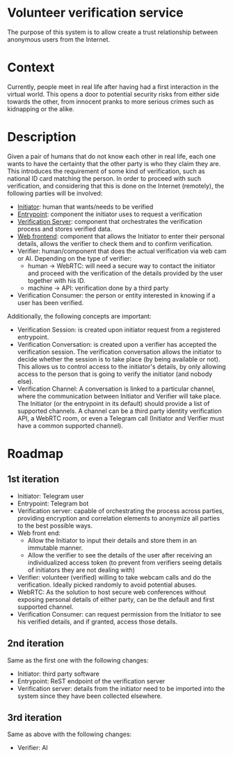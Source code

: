# Volunteer verification service
The purpose of this system is to allow create a trust relationship between anonymous users from the Internet.

# Context
Currently, people meet in real life after having had a first interaction in the virtual world.
This opens a door to potential security risks from either side towards the other, from innocent pranks to more serious crimes such as kidnapping or the alike.

# Description
Given a pair of humans that do not know each other in real life, 
each one wants to have the certainty that the other party is who they claim they are.
This introduces the requirement of some kind of verification, such as national ID card matching the person.
In order to proceed with such verification, and considering that this is done on the Internet (remotely), 
the following parties will be involved:

- [Initiator](initiators.md): human that wants/needs to be verified
- [Entrypoint](entry_points.md): component the initiator uses to request a verification
- [Verification Server](verification_server.md): component that orchestrates the verification process and stores verified data.
- [Web frontend](web_frontend.md): component that allows the Initiator to enter their personal details, allows the verifier to check them and to confirm verification.
- Verifier: human/component that does the actual verification via web cam or AI. Depending on the type of verifier:
  - human -> WebRTC: will need a secure way to contact the initiator and proceed with the verification of the details provided by the user together with his ID.
  - machine -> API: verification done by a third party
- Verification Consumer: the person or entity interested in knowing if a user has been verified.

Additionally, the following concepts are important:

- Verification Session: is created upon initiator request from a registered entrypoint.
- Verification Conversation: is created upon a verifier has accepted the verification session. The verification conversation
allows the initiator to decide whether the session is to take place (by being available or not). This allows us to control
access to the initiator's details, by only allowing access to the person that is going to verify the initiator (and nobody else).
- Verification Channel: A conversation is linked to a particular channel, where the communication between Initiator and Verifier will take place.
The Initiator (or the entrypoint in its default) should provide a list of supported channels. A channel can be a third party identity verification API,
a WebRTC room, or even a Telegram call (Initiator and Verifier must have a common supported channel).


# Roadmap
## 1st iteration
- Initiator: Telegram user
- Entrypoint: Telegram bot
- Verification server: capable of orchestrating the process across parties, providing encryption and correlation elements
to anonymize all parties to the best possible ways.
- Web front end: 
  - Allow the Initiator to input their details and store them in an immutable manner.
  - Allow the verifier to see the details of the user after receiving an individualized access token (to prevent from verifiers seeing details of initiators they are not dealing with)
- Verifier: volunteer (verified) willing to take webcam calls and do the verification. Ideally picked randomly to avoid potential abuses.
- WebRTC: As the solution to host secure web conferences without exposing personal details of either party, can be the default and first supported channel.
- Verification Consumer: can request permission from the Initiator to see his verified details, and if granted, access those details.

## 2nd iteration
Same as the first one with the following changes:
- Initiator: third party software
- Entrypoint: ReST endpoint of the verification server
- Verification server: details from the initiator need to be imported into the system since they have been collected elsewhere.

## 3rd iteration
Same as above with the following changes:
- Verifier: AI